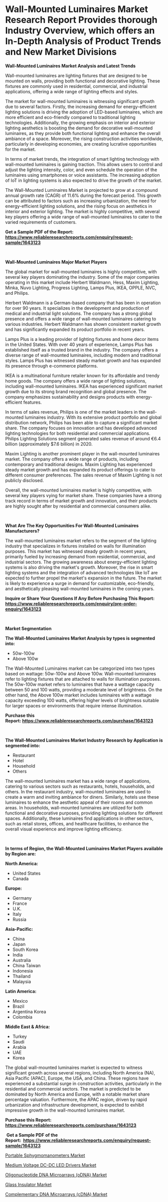 <p><h1>Wall-Mounted Luminaires Market Research Report Provides thorough Industry Overview, which offers an In-Depth Analysis of Product Trends and New Market Divisions</h1></p><p><strong>Wall-Mounted Luminaires Market Analysis and Latest Trends</strong></p>
<p><p>Wall-mounted luminaires are lighting fixtures that are designed to be mounted on walls, providing both functional and decorative lighting. These fixtures are commonly used in residential, commercial, and industrial applications, offering a wide range of lighting effects and styles.</p><p>The market for wall-mounted luminaires is witnessing significant growth due to several factors. Firstly, the increasing demand for energy-efficient lighting solutions is driving the adoption of LED-based luminaires, which are more efficient and eco-friendly compared to traditional lighting technologies. Additionally, the growing emphasis on interior and exterior lighting aesthetics is boosting the demand for decorative wall-mounted luminaires, as they provide both functional lighting and enhance the overall ambiance of a space. Moreover, the rising construction activities worldwide, particularly in developing economies, are creating lucrative opportunities for the market.</p><p>In terms of market trends, the integration of smart lighting technology with wall-mounted luminaires is gaining traction. This allows users to control and adjust the lighting intensity, color, and even schedule the operation of the luminaires using smartphones or voice assistants. The increasing adoption of IoT in lighting systems is also expected to drive the growth of the market.</p><p>The Wall-Mounted Luminaires Market is projected to grow at a compound annual growth rate (CAGR) of 11.6% during the forecast period. This growth can be attributed to factors such as increasing urbanization, the need for energy-efficient lighting solutions, and the rising focus on aesthetics in interior and exterior lighting. The market is highly competitive, with several key players offering a wide range of wall-mounted luminaires to cater to the varied requirements of customers.</p></p>
<p><strong>Get a Sample PDF of the Report:&nbsp; <a href="https://www.reliableresearchreports.com/enquiry/request-sample/1643123">https://www.reliableresearchreports.com/enquiry/request-sample/1643123</a></strong></p>
<p>&nbsp;</p>
<p><strong>Wall-Mounted Luminaires Major Market Players</strong></p>
<p><p>The global market for wall-mounted luminaires is highly competitive, with several key players dominating the industry. Some of the major companies operating in this market include Herbert Waldmann, Hess, Maxim Lighting, Minka, Nuvo Lighting, Progress Lighting, Lamps Plus, IKEA, OPPLE, NVC, and Philips.</p><p>Herbert Waldmann is a German-based company that has been in operation for over 90 years. It specializes in the development and production of medical and industrial light solutions. The company has a strong global presence and offers a wide range of wall-mounted luminaires catering to various industries. Herbert Waldmann has shown consistent market growth and has significantly expanded its product portfolio in recent years.</p><p>Lamps Plus is a leading provider of lighting fixtures and home decor items in the United States. With over 40 years of experience, Lamps Plus has established itself as a trusted brand in the industry. The company offers a diverse range of wall-mounted luminaires, including modern and traditional styles. Lamps Plus has witnessed steady market growth and has expanded its presence through e-commerce platforms.</p><p>IKEA is a multinational furniture retailer known for its affordable and trendy home goods. The company offers a wide range of lighting solutions, including wall-mounted luminaires. IKEA has experienced significant market growth due to its strong brand recognition and global presence. The company emphasizes sustainability and designs products with energy-efficient features.</p><p>In terms of sales revenue, Philips is one of the market leaders in the wall-mounted luminaires industry. With its extensive product portfolio and global distribution network, Philips has been able to capture a significant market share. The company focuses on innovation and has developed advanced lighting technologies for both residential and commercial applications. Philips Lighting Solutions segment generated sales revenue of around €6.4 billion (approximately $7.6 billion) in 2020.</p><p>Maxim Lighting is another prominent player in the wall-mounted luminaires market. The company offers a wide range of products, including contemporary and traditional designs. Maxim Lighting has experienced steady market growth and has expanded its product offerings to cater to different consumer preferences. The sales revenue of Maxim Lighting is not publicly disclosed.</p><p>Overall, the wall-mounted luminaires market is highly competitive, with several key players vying for market share. These companies have a strong track record in terms of market growth and innovation, and their products are highly sought after by residential and commercial consumers alike.</p></p>
<p>&nbsp;</p>
<p><strong>What Are The Key Opportunities For Wall-Mounted Luminaires Manufacturers?</strong></p>
<p><p>The wall-mounted luminaires market refers to the segment of the lighting industry that specializes in fixtures installed on walls for illumination purposes. This market has witnessed steady growth in recent years, primarily fueled by increasing demand from residential, commercial, and industrial sectors. The growing awareness about energy-efficient lighting systems is also driving the market's growth. Moreover, the rise in smart lighting systems and the integration of advanced technologies like IoT are expected to further propel the market's expansion in the future. The market is likely to experience a surge in demand for customizable, eco-friendly, and aesthetically pleasing wall-mounted luminaires in the coming years.</p></p>
<p><strong>Inquire or Share Your Questions If Any Before Purchasing This Report: <a href="https://www.reliableresearchreports.com/enquiry/pre-order-enquiry/1643123">https://www.reliableresearchreports.com/enquiry/pre-order-enquiry/1643123</a></strong></p>
<p>&nbsp;</p>
<p><strong>Market Segmentation</strong></p>
<p><strong>The Wall-Mounted Luminaires Market Analysis by types is segmented into:</strong></p>
<p><ul><li>50w-100w</li><li>Above 100w</li></ul></p>
<p><p>The Wall-Mounted Luminaires market can be categorized into two types based on wattage: 50w-100w and Above 100w. Wall-mounted luminaires refer to lighting fixtures that are attached to walls for illumination purposes. The 50w-100w market refers to luminaires that have a wattage capacity between 50 and 100 watts, providing a moderate level of brightness. On the other hand, the Above 100w market includes luminaires with a wattage capacity exceeding 100 watts, offering higher levels of brightness suitable for larger spaces or environments that require intense illumination.</p></p>
<p><strong>Purchase this Report:&nbsp;<a href="https://www.reliableresearchreports.com/purchase/1643123">https://www.reliableresearchreports.com/purchase/1643123</a></strong></p>
<p>&nbsp;</p>
<p><strong>The Wall-Mounted Luminaires Market Industry Research by Application is segmented into:</strong></p>
<p><ul><li>Restaurant</li><li>Hotel</li><li>Household</li><li>Others</li></ul></p>
<p><p>The wall-mounted luminaires market has a wide range of applications, catering to various sectors such as restaurants, hotels, households, and others. In the restaurant industry, wall-mounted luminaires are used to create a warm and inviting ambiance for diners. Similarly, hotels use these luminaires to enhance the aesthetic appeal of their rooms and common areas. In households, wall-mounted luminaires are utilized for both functional and decorative purposes, providing lighting solutions for different spaces. Additionally, these luminaires find applications in other sectors, such as retail stores, offices, and healthcare facilities, to enhance the overall visual experience and improve lighting efficiency.</p></p>
<p>&nbsp;</p>
<p><strong>In terms of Region, the Wall-Mounted Luminaires Market Players available by Region are:</strong></p>
<p>
    <p> <strong> North America: </strong>
        <ul>
            <li>United States</li>
            <li>Canada</li>
        </ul>
        </p> 
    <p> <strong> Europe: </strong>
        <ul>
            <li>Germany</li>
            <li>France</li>
            <li>U.K.</li>
            <li>Italy</li>
            <li>Russia</li>
        </ul>
        </p> 
    <p> <strong> Asia-Pacific: </strong>
        <ul>
            <li>China</li>
            <li>Japan</li>
            <li>South Korea</li>
            <li>India</li>
            <li>Australia</li>
            <li>China Taiwan</li>
            <li>Indonesia</li>
            <li>Thailand</li>
            <li>Malaysia</li>
        </ul>
        </p> 
    <p> <strong> Latin America: </strong>
        <ul>
            <li>Mexico</li>
            <li>Brazil</li>
            <li>Argentina Korea</li>
            <li>Colombia</li>
        </ul>
        </p> 
    <p> <strong> Middle East & Africa: </strong>
        <ul>
            <li>Turkey</li>
            <li>Saudi</li>
            <li>Arabia</li>
            <li>UAE</li>
            <li>Korea</li>
        </ul>
    </p>
    </p>
<p><p>The global wall-mounted luminaires market is expected to witness significant growth across several regions, including North America (NA), Asia Pacific (APAC), Europe, the USA, and China. These regions have experienced a substantial surge in construction activities, particularly in the residential and commercial sectors. The market is predicted to be dominated by North America and Europe, with a notable market share percentage valuation. Furthermore, the APAC region, driven by rapid urbanization and infrastructure development, is expected to exhibit impressive growth in the wall-mounted luminaires market.</p></p>
<p><strong>Purchase this Report: <a href="https://www.reliableresearchreports.com/purchase/1643123">https://www.reliableresearchreports.com/purchase/1643123</a></strong></p>
<p>&nbsp;<strong>Get a Sample PDF of the Report:&nbsp;&nbsp;<a href="https://www.reliableresearchreports.com/enquiry/request-sample/1643123">https://www.reliableresearchreports.com/enquiry/request-sample/1643123</a></strong></p>
<p><strong></strong></p>
<p><p><a href="https://medium.com/@subhamgillrp23/portable-sphygmomanometers-market-size-cagr-trends-2024-2030-4f2533404c10">Portable Sphygmomanometers Market</a></p><p><a href="https://medium.com/@yuvicharp23/analyzing-medium-voltage-dc-dc-led-drivers-market-global-industry-perspective-and-forecast-2023-7351f4be4ce3">Medium Voltage DC-DC LED Drivers Market</a></p><p><a href="https://medium.com/@ishankishanrp23/oligonucleotide-dna-microarrays-odna-market-trends-and-market-analysis-forecasted-for-period-c0a78a0af5fe">Oligonucleotide DNA Microarrays (oDNA) Market</a></p><p><a href="https://medium.com/@kartik.reportprime/glass-insulator-market-furnishes-information-on-market-share-market-trends-and-market-growth-08cb266b18b0">Glass Insulator Market</a></p><p><a href="https://medium.com/@nayanmongiarp23/complementary-dna-microarrays-cdna-market-analysis-its-cagr-market-segmentation-and-global-40143b448a05">Complementary DNA Microarrays (cDNA) Market</a></p></p>